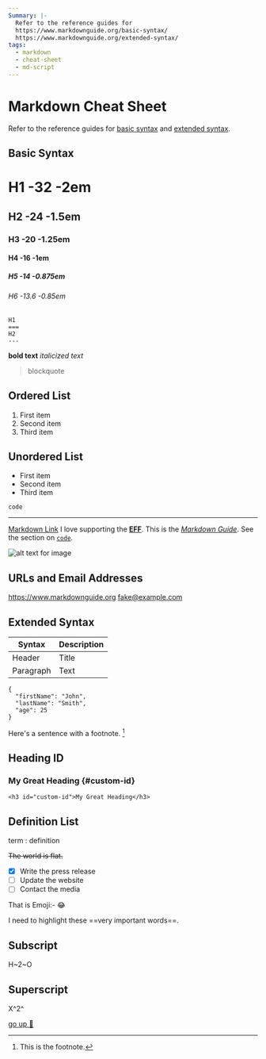 ```yaml
---
Summary: |-
  Refer to the reference guides for
  https://www.markdownguide.org/basic-syntax/
  https://www.markdownguide.org/extended-syntax/
tags:
  - markdown
  - cheat-sheet
  - md-script
---
```


# Markdown Cheat Sheet

Refer to the reference guides for [basic syntax](https://www.markdownguide.org/basic-syntax/) and [extended syntax](https://www.markdownguide.org/extended-syntax/).

Basic Syntax
---
# H1 -32 -2em
## H2 -24 -1.5em
### H3 -20 -1.25em
#### H4 -16 -1em
##### H5 -14 -0.875em
###### H6 -13.6 -0.85em

```
H1
===
H2
---
```


**bold text**
*italicized text*

> blockquote

 Ordered List
---
1. First item
2. Second item
3. Third item

Unordered List
---
- First item
- Second item
- Third item

`code`

---

[Markdown Link](https://www.markdownguide.org)
I love supporting the **[EFF](https://eff.org)**.
This is the *[Markdown Guide](https://www.markdownguide.org)*.
See the section on [`code`](#code).


![alt text for image](https://www.markdownguide.org/assets/images/tux.png)

URLs and Email Addresses
---
<https://www.markdownguide.org>
<fake@example.com>


Extended Syntax
---

| Syntax | Description |
| ----------- | ----------- |
| Header | Title |
| Paragraph | Text |


```
{
  "firstName": "John",
  "lastName": "Smith",
  "age": 25
}
```


Here's a sentence with a footnote. [^1]

[^1]: This is the footnote.

Heading ID
---
### My Great Heading {#custom-id}
`<h3 id="custom-id">My Great Heading</h3>`


 Definition List
 ---
term
: definition


~~The world is flat.~~

- [x] Write the press release
- [ ] Update the website
- [ ] Contact the media

That is Emoji:-  :joy:

I need to highlight these ==very important words==.

Subscript
---
H~2~O

Superscript
---
X^2^


 [go up  🔼](#Markdown%20Cheat%20Sheet)
 
